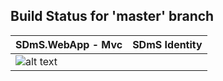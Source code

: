 ## Build Status for 'master' branch
  
| SDmS.WebApp - Mvc  | SDmS Identity |
| ------------- | ------------- |
| ![alt text](https://dev.azure.com/azarchik94/SDmS/_apis/build/status/SDmS-WebApp.Mvc)  |    |
